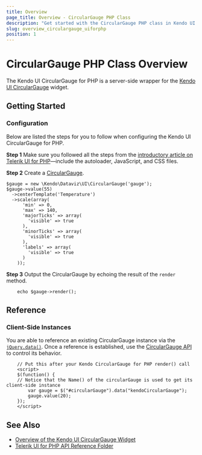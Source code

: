 ```yaml
---
title: Overview
page_title: Overview - CircularGauge PHP Class
description: "Get started with the CircularGauge PHP class in Kendo UI."
slug: overview_circulargauge_uiforphp
position: 1
---
```


# CircularGauge PHP Class Overview

The Kendo UI CircularGauge for PHP is a server-side wrapper for the [Kendo UI CircularGauge](/api/javascript/dataviz/ui/circulargauge) widget.

## Getting Started

### Configuration

Below are listed the steps for you to follow when configuring the Kendo UI CircularGauge for PHP.

**Step 1** Make sure you followed all the steps from the [introductory article on Telerik UI for PHP](https://docs.telerik.com/kendo-ui/php/introduction)&mdash;include the autoloader, JavaScript, and CSS files.

**Step 2** Create a [CircularGauge](/api/javascript/dataviz/ui/circulargauge).




    $gauge = new \Kendo\Dataviz\UI\CircularGauge('gauge');
    $gauge->value(55)
      ->centerTemplate('Temperature')
      ->scale(array(
          'min' => 0,
          'max' => 140,
          'majorTicks' => array(
            'visible' => true
          ),
          'minorTicks' => array(
            'visible' => true
          ),
          'labels' => array(
            'visible' => true
          )
        ));

**Step 3** Output the CircularGauge by echoing the result of the `render` method.



        echo $gauge->render();

## Reference

### Client-Side Instances

You are able to reference an existing CircularGauge instance via the [`jQuery.data()`](https://api.jquery.com/jQuery.data/). Once a reference is established, use the [CircularGauge API](/api/javascript/dataviz/ui/circulargauge#methods) to control its behavior.



        // Put this after your Kendo CircularGauge for PHP render() call
        <script>
        $(function() {
        // Notice that the Name() of the circularGauge is used to get its client-side instance
            var gauge = $("#circularGauge").data("kendoCircularGauge");
            gauge.value(20);
        });
        </script>

## See Also

* [Overview of the Kendo UI CircularGauge Widget](https://docs.telerik.com/kendo-ui/php/widgets/circulargauge/overview)
* [Telerik UI for PHP API Reference Folder](/api/php/Kendo/UI/CircularGauge)
